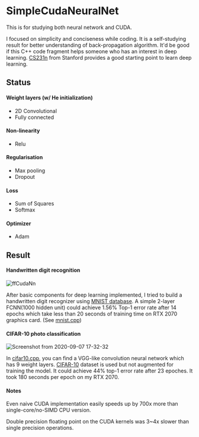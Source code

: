 ﻿# SimpleCudaNeuralNet
This is for studying both neural network and CUDA.

I focused on simplicity and conciseness while coding. It is a self-studying result for better understanding of back-propagation algorithm. It'd be good if this C++ code fragment helps someone who has an interest in deep learning. [CS231n](http://cs231n.stanford.edu/2017/syllabus) from Stanford provides a good starting point to learn deep learning.

## Status
#### Weight layers (w/ He initialization)
* 2D Convolutional
* Fully connected

#### Non-linearity
* Relu

#### Regularisation
* Max pooling
* Dropout
	
#### Loss
* Sum of Squares 
* Softmax

#### Optimizer 
* Adam

## Result
#### Handwritten digit recognition
![ffCudaNn](https://user-images.githubusercontent.com/670560/91796552-735ee780-ec5b-11ea-88fc-0f0a343ce8d6.png)

After basic components for deep learning implemented, I tried to build a handwritten digit recognizer using [MNIST database](http://yann.lecun.com/exdb/mnist/). A simple 2-layer FCNN(1000 hidden unit) could achieve 1.56% Top-1 error rate after 14 epochs which take less than 20 seconds of training time on RTX 2070 graphics card. (See [mnist.cpp](mnist.cpp))

#### CIFAR-10 photo classification
![Screenshot from 2020-09-07 17-32-32](https://user-images.githubusercontent.com/670560/92366609-5a10dc00-f130-11ea-92f3-fd0244e5e3fe.png)

In [cifar10.cpp](cifar10.cpp), you can find a VGG-like convolution neural network which has 9 weight layers. [CIFAR-10](https://www.cs.toronto.edu/~kriz/cifar.html) dataset is used but not augmented for training the model. It could achieve 44% top-1 error rate after 23 epoches. It took 180 seconds per epoch on my RTX 2070.

#### Notes

Even naive CUDA implementation easily speeds up by 700x more than single-core/no-SIMD CPU version.

Double precision floating point on the CUDA kernels was 3~4x slower than single precision operations.

